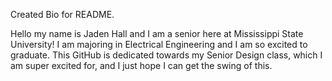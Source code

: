 Created Bio for README.

Hello my name is Jaden Hall and I am a senior here at Mississippi State University! I am majoring in Electrical Engineering and I am so excited to graduate. This GitHub is dedicated towards my Senior Design class, which I am super excited for, and I just hope I can get the swing of this.
